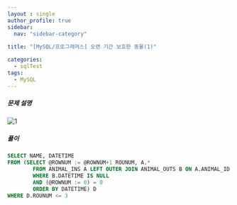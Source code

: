 ```yaml
---
layout : single
author_profile: true
sidebar: 
  nav: "sidebar-category"
  
title: "[MySQL/프로그래머스] 오랜 기간 보호한 동물(1)"

categories:
  - sqlTest
tags:
  - MySQL
---
```


##### 문제 설명
![1](https://user-images.githubusercontent.com/102012107/224738765-b7a4ef7e-d9ac-482e-93c3-c9bc9a971783.JPG)

##### 풀이
``` sql
SELECT NAME, DATETIME
FROM (SELECT @ROWNUM := @ROWNUM+1 ROUNUM, A.*
        FROM ANIMAL_INS A LEFT OUTER JOIN ANIMAL_OUTS B ON A.ANIMAL_ID = B.ANIMAL_ID
        WHERE B.DATETIME IS NULL
        AND (@ROWNUM := 0) = 0
        ORDER BY DATETIME) D
WHERE D.ROUNUM <= 3
 ```
